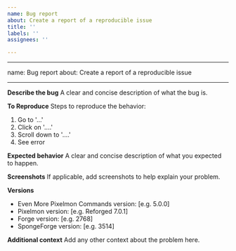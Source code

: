 ```yaml
---
name: Bug report
about: Create a report of a reproducible issue
title: ''
labels: ''
assignees: ''

---
```


---
name: Bug report
about: Create a report of a reproducible issue

---

**Describe the bug**
A clear and concise description of what the bug is.

**To Reproduce**
Steps to reproduce the behavior:
1. Go to '...'
2. Click on '....'
3. Scroll down to '....'
4. See error

**Expected behavior**
A clear and concise description of what you expected to happen.

**Screenshots**
If applicable, add screenshots to help explain your problem.

**Versions**
 - Even More Pixelmon Commands version: [e.g. 5.0.0]
 - Pixelmon version: [e.g. Reforged 7.0.1]
 - Forge version: [e.g. 2768]
 - SpongeForge version: [e.g. 3514]

**Additional context**
Add any other context about the problem here.

